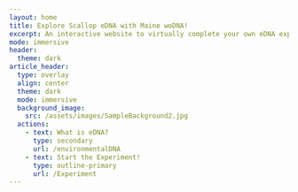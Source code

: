 ```yaml
---
layout: home
title: Explore Scallop eDNA with Maine woDNA!
excerpt: An interactive website to virtually complete your own eDNA experiment
mode: immersive
header:
  theme: dark
article_header:
  type: overlay
  align: center
  theme: dark
  mode: immersive
  background_image:
    src: /assets/images/SampleBackground2.jpg
  actions:
    - text: What is eDNA?
      type: secondary
      url: /environmentalDNA
    - text: Start the Experiment!
      type: outline-primary
      url: /Experiment
---
```


